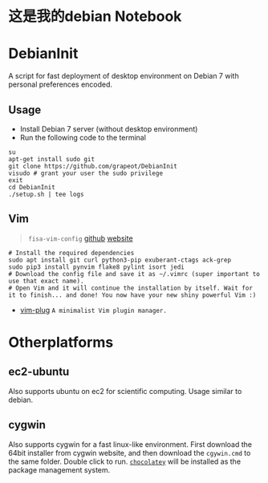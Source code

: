 这是我的debian Notebook
==========


DebianInit
==========

A script for fast deployment of desktop environment on Debian 7 with personal preferences encoded.

## Usage

* Install Debian 7 server (without desktop environment)
* Run the following code to the terminal

```
su
apt-get install sudo git
git clone https://github.com/grapeot/DebianInit
visudo # grant your user the sudo privilege
exit
cd DebianInit
./setup.sh | tee logs
```

## Vim
> `fisa-vim-config` [github](https://github.com/fisadev/fisa-vim-config) [website](https://vim.fisadev.com/)
```
# Install the required dependencies
sudo apt install git curl python3-pip exuberant-ctags ack-grep
sudo pip3 install pynvim flake8 pylint isort jedi
# Download the config file and save it as ~/.vimrc (super important to use that exact name).
# Open Vim and it will continue the installation by itself. Wait for it to finish... and done! You now have your new shiny powerful Vim :) 
```
- [vim-plug](https://github.com/junegunn/vim-plug/) `A minimalist Vim plugin manager.`


# Otherplatforms

## ec2-ubuntu

Also supports ubuntu on ec2 for scientific computing. Usage similar to debian.

## cygwin

Also supports cygwin for a fast linux-like environment. First download the 64bit installer from cygwin website, and then download the `cgywin.cmd` to the same folder. Double click to run. [`chocolatey`](https://chocolatey.org/) will be installed as the package management system.
